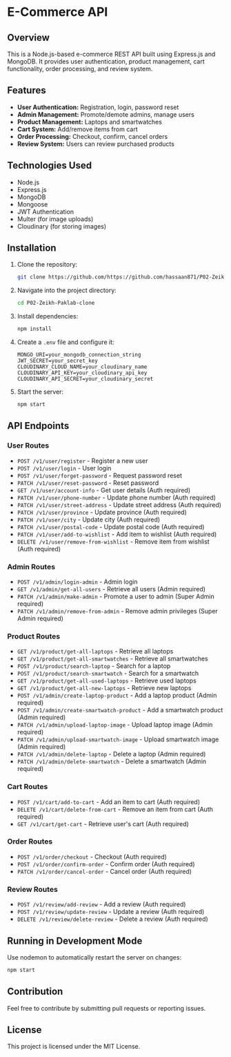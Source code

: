 # E-Commerce API

## Overview
This is a Node.js-based e-commerce REST API built using Express.js and MongoDB. It provides user authentication, product management, cart functionality, order processing, and review system.

## Features
- **User Authentication:** Registration, login, password reset
- **Admin Management:** Promote/demote admins, manage users
- **Product Management:** Laptops and smartwatches
- **Cart System:** Add/remove items from cart
- **Order Processing:** Checkout, confirm, cancel orders
- **Review System:** Users can review purchased products

## Technologies Used
- Node.js
- Express.js
- MongoDB
- Mongoose
- JWT Authentication
- Multer (for image uploads)
- Cloudinary (for storing images)

## Installation

1. Clone the repository:
   ```bash
   git clone https://github.com/https://github.com/hassaan871/P02-Zeikh-Paklab-clone.git
   ```
2. Navigate into the project directory:
   ```bash
   cd P02-Zeikh-Paklab-clone
   ```
3. Install dependencies:
   ```bash
   npm install
   ```
4. Create a `.env` file and configure it:
   ```env
   MONGO_URI=your_mongodb_connection_string
   JWT_SECRET=your_secret_key
   CLOUDINARY_CLOUD_NAME=your_cloudinary_name
   CLOUDINARY_API_KEY=your_cloudinary_api_key
   CLOUDINARY_API_SECRET=your_cloudinary_secret
   ```
5. Start the server:
   ```bash
   npm start
   ```

## API Endpoints

### User Routes
- `POST /v1/user/register` - Register a new user
- `POST /v1/user/login` - User login
- `POST /v1/user/forget-password` - Request password reset
- `PATCH /v1/user/reset-password` - Reset password
- `GET /v1/user/account-info` - Get user details (Auth required)
- `PATCH /v1/user/phone-number` - Update phone number (Auth required)
- `PATCH /v1/user/street-address` - Update street address (Auth required)
- `PATCH /v1/user/province` - Update province (Auth required)
- `PATCH /v1/user/city` - Update city (Auth required)
- `PATCH /v1/user/postal-code` - Update postal code (Auth required)
- `PATCH /v1/user/add-to-wishlist` - Add item to wishlist (Auth required)
- `DELETE /v1/user/remove-from-wishlist` - Remove item from wishlist (Auth required)

### Admin Routes
- `POST /v1/admin/login-admin` - Admin login
- `GET /v1/admin/get-all-users` - Retrieve all users (Admin required)
- `PATCH /v1/admin/make-admin` - Promote a user to admin (Super Admin required)
- `PATCH /v1/admin/remove-from-admin` - Remove admin privileges (Super Admin required)

### Product Routes
- `GET /v1/product/get-all-laptops` - Retrieve all laptops
- `GET /v1/product/get-all-smartwatches` - Retrieve all smartwatches
- `POST /v1/product/search-laptop` - Search for a laptop
- `POST /v1/product/search-smartwatch` - Search for a smartwatch
- `GET /v1/product/get-all-used-laptops` - Retrieve used laptops
- `GET /v1/product/get-all-new-laptops` - Retrieve new laptops
- `POST /v1/admin/create-laptop-product` - Add a laptop product (Admin required)
- `POST /v1/admin/create-smartwatch-product` - Add a smartwatch product (Admin required)
- `PATCH /v1/admin/upload-laptop-image` - Upload laptop image (Admin required)
- `PATCH /v1/admin/upload-smartwatch-image` - Upload smartwatch image (Admin required)
- `PATCH /v1/admin/delete-laptop` - Delete a laptop (Admin required)
- `PATCH /v1/admin/delete-smartwatch` - Delete a smartwatch (Admin required)

### Cart Routes
- `POST /v1/cart/add-to-cart` - Add an item to cart (Auth required)
- `DELETE /v1/cart/delete-from-cart` - Remove an item from cart (Auth required)
- `GET /v1/cart/get-cart` - Retrieve user's cart (Auth required)

### Order Routes
- `POST /v1/order/checkout` - Checkout (Auth required)
- `POST /v1/order/confirm-order` - Confirm order (Auth required)
- `PATCH /v1/order/cancel-order` - Cancel order (Auth required)

### Review Routes
- `POST /v1/review/add-review` - Add a review (Auth required)
- `POST /v1/review/update-review` - Update a review (Auth required)
- `DELETE /v1/review/delete-review` - Delete a review (Auth required)

## Running in Development Mode
Use nodemon to automatically restart the server on changes:
```bash
npm start
```

## Contribution
Feel free to contribute by submitting pull requests or reporting issues.

## License
This project is licensed under the MIT License.


